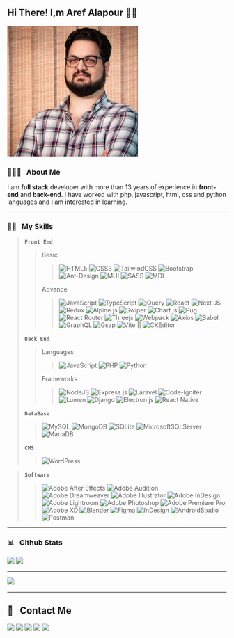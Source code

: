 <h2>Hi There! I,m Aref Alapour 👋🏻</h2>

<a href="https://arefalapour.ir/"><img width="300px" src="https://github.com/aref-alapour/aref-alapour/blob/main/photo_2024-03-26_02-30-49.jpg" /></a>

<h3>🧑🏻‍💻 &nbsp; About Me</h3>

<p>I am <strong>full stack</strong> developer with more than 13 years of experience in <strong>front-end</strong> and <strong>back-end</strong>. I have worked with php, javascript, html, css and python languages ​​and I am interested in learning.


-----


<h3>👨‍💼 &nbsp; My Skills</h3>


> **`Front End`**
> > Besic
> > > ![HTML5](https://img.shields.io/badge/html5-%23E34F26.svg?style=for-the-badge&logo=html5&logoColor=white) ![CSS3](https://img.shields.io/badge/css3-%231572B6.svg?style=for-the-badge&logo=css3&logoColor=white) ![TailwindCSS](https://img.shields.io/badge/tailwindcss-%2338B2AC.svg?style=for-the-badge&logo=tailwind-css&logoColor=white) ![Bootstrap](https://img.shields.io/badge/bootstrap-%238511FA.svg?style=for-the-badge&logo=bootstrap&logoColor=white) ![Ant-Design](https://img.shields.io/badge/-AntDesign-%230170FE?style=for-the-badge&logo=ant-design&logoColor=white) ![MUI](https://img.shields.io/badge/MUI-%230081CB.svg?style=for-the-badge&logo=mui&logoColor=white) ![SASS](https://img.shields.io/badge/SASS-hotpink.svg?style=for-the-badge&logo=SASS&logoColor=white) ![MDI](https://img.shields.io/badge/Material%20Design-white?style=for-the-badge&logo=materialdesign&logoColor=blue)
> > 
> > Advance
> > > ![JavaScript](https://img.shields.io/badge/javascript-%23323330.svg?style=for-the-badge&logo=javascript&logoColor=%23F7DF1E) ![TypeScript](https://img.shields.io/badge/TypeScript-377CC8?style=for-the-badge&logo=typescript&logoColor=white) ![jQuery](https://img.shields.io/badge/jquery-%230769AD.svg?style=for-the-badge&logo=jquery&logoColor=white) ![React](https://img.shields.io/badge/react-%2320232a.svg?style=for-the-badge&logo=react&logoColor=%2361DAFB) ![Next JS](https://img.shields.io/badge/Next-black?style=for-the-badge&logo=next.js&logoColor=white) ![Redux](https://img.shields.io/badge/redux-%23593d88.svg?style=for-the-badge&logo=redux&logoColor=white) ![Alpine.js](https://img.shields.io/badge/alpinejs-white.svg?style=for-the-badge&logo=alpinedotjs&logoColor=%238BC0D0) ![Swiper](https://img.shields.io/badge/Swiper-0080FF?style=for-the-badge&logo=swiper&logoColor=white) ![Chart.js](https://img.shields.io/badge/chart.js-F5788D.svg?style=for-the-badge&logo=chart.js&logoColor=white) ![Pug](https://img.shields.io/badge/Pug-FFF?style=for-the-badge&logo=pug&logoColor=A86454) ![React Router](https://img.shields.io/badge/React_Router-CA4245?style=for-the-badge&logo=react-router&logoColor=white) ![Threejs](https://img.shields.io/badge/threejs-black?style=for-the-badge&logo=three.js&logoColor=white) ![Webpack](https://img.shields.io/badge/webpack-%238DD6F9.svg?style=for-the-badge&logo=webpack&logoColor=black) ![Axios](https://img.shields.io/badge/Axios-5A29E4?style=for-the-badge&logo=axios&logoColor=white) ![Babel](https://img.shields.io/badge/Babel-F9D100?style=for-the-badge&logo=babel&logoColor=white) ![GraphQL](https://img.shields.io/badge/GraphQL-E632AD?style=for-the-badge&logo=graphql&logoColor=white) ![Gsap](https://img.shields.io/badge/Gsap-0DE24A?style=for-the-badge) ![Vite](https://img.shields.io/badge/Vite-8A75FF?style=for-the-badge&logo=vite&logoColor=white) || ![CKEditor](https://img.shields.io/badge/CKEditor-6C34C9?style=for-the-badge&logo=ckeditor4&logoColor=white)
> > >
> **`Back End`**
> > Languages
> > > ![JavaScript](https://img.shields.io/badge/javascript-%23323330.svg?style=for-the-badge&logo=javascript&logoColor=%23F7DF1E) ![PHP](https://img.shields.io/badge/php-%23777BB4.svg?style=for-the-badge&logo=php&logoColor=white) ![Python](https://img.shields.io/badge/python-3670A0?style=for-the-badge&logo=python&logoColor=ffdd54)
> > >
> > Frameworks
> > > ![NodeJS](https://img.shields.io/badge/node.js-6DA55F?style=for-the-badge&logo=node.js&logoColor=white) ![Express.js](https://img.shields.io/badge/express.js-%23404d59.svg?style=for-the-badge&logo=express&logoColor=%2361DAFB) ![Laravel](https://img.shields.io/badge/laravel-%23FF2D20.svg?style=for-the-badge&logo=laravel&logoColor=white) ![Code-Igniter](https://img.shields.io/badge/CodeIgniter-%23EF4223.svg?style=for-the-badge&logo=codeIgniter&logoColor=white) ![Lumen](https://img.shields.io/badge/Lumen-E54537?style=for-the-badge&logo=lumen&logoColor=white) ![Django](https://img.shields.io/badge/django-%23092E20.svg?style=for-the-badge&logo=django&logoColor=white) ![Electron.js](https://img.shields.io/badge/Electron-191970?style=for-the-badge&logo=Electron&logoColor=white) ![React Native](https://img.shields.io/badge/react_native-%2320232a.svg?style=for-the-badge&logo=react&logoColor=%2361DAFB) 
> > >
> **`DataBase`**
> > ![MySQL](https://img.shields.io/badge/mysql-4479A1.svg?style=for-the-badge&logo=mysql&logoColor=white) ![MongoDB](https://img.shields.io/badge/MongoDB-%234ea94b.svg?style=for-the-badge&logo=mongodb&logoColor=white) ![SQLite](https://img.shields.io/badge/sqlite-%2307405e.svg?style=for-the-badge&logo=sqlite&logoColor=white) ![MicrosoftSQLServer](https://img.shields.io/badge/Microsoft%20SQL%20Server-CC2927?style=for-the-badge&logo=microsoft%20sql%20server&logoColor=white) ![MariaDB](https://img.shields.io/badge/MariaDB-003545?style=for-the-badge&logo=mariadb&logoColor=white)
> >
> **`CMS`**
> >![WordPress](https://img.shields.io/badge/WordPress-%23117AC9.svg?style=for-the-badge&logo=WordPress&logoColor=white)
> >

> **`Software`**
> > ![Adobe After Effects](https://img.shields.io/badge/Adobe%20After%20Effects-9999FF.svg?style=for-the-badge&logo=Adobe%20After%20Effects&logoColor=white) ![Adobe Audition](https://img.shields.io/badge/Adobe%20Audition-9999FF.svg?style=for-the-badge&logo=Adobe%20Audition&logoColor=white) ![Adobe Dreamweaver](https://img.shields.io/badge/Adobe%20Dreamweaver-FF61F6.svg?style=for-the-badge&logo=Adobe%20Dreamweaver&logoColor=white) ![Adobe Illustrator](https://img.shields.io/badge/adobe%20illustrator-%23FF9A00.svg?style=for-the-badge&logo=adobe%20illustrator&logoColor=white) ![Adobe InDesign](https://img.shields.io/badge/Adobe%20InDesign-49021F?style=for-the-badge&logo=adobeindesign&logoColor=white) ![Adobe Lightroom](https://img.shields.io/badge/Adobe%20Lightroom-31A8FF.svg?style=for-the-badge&logo=Adobe%20Lightroom&logoColor=white) ![Adobe Photoshop](https://img.shields.io/badge/adobe%20photoshop-%2331A8FF.svg?style=for-the-badge&logo=adobe%20photoshop&logoColor=white) ![Adobe Premiere Pro](https://img.shields.io/badge/Adobe%20Premiere%20Pro-9999FF.svg?style=for-the-badge&logo=Adobe%20Premiere%20Pro&logoColor=white) ![Adobe XD](https://img.shields.io/badge/Adobe%20XD-470137?style=for-the-badge&logo=Adobe%20XD&logoColor=#FF61F6) ![Blender](https://img.shields.io/badge/blender-%23F5792A.svg?style=for-the-badge&logo=blender&logoColor=white) ![Figma](https://img.shields.io/badge/figma-%23F24E1E.svg?style=for-the-badge&logo=figma&logoColor=white) ![InDesign](https://img.shields.io/badge/Adobe%20InDesign-470019?style=for-the-badge&logo=adobeindesign&logoColor=white) ![AndroidStudio](https://img.shields.io/badge/Android%20Studio-81B649?style=for-the-badge&logo=androidstudio&logoColor=white) ![Postman](https://img.shields.io/badge/Postman-FD713B?style=for-the-badge&logo=postman&logoColor=white) 
---------
<h3>📊 &nbsp; Github Stats</h3>

<div>
  <img src="https://github-readme-stats.vercel.app/api?username=aref-alapour&show_icons=true&theme=radical" />
  <img src="https://github-readme-stats.vercel.app/api/top-langs/?username=aref-alapour&layout=donut" />
</div>

-----

<img src="https://github-readme-stats.vercel.app/api/wakatime?username=aref_alapour" />

-----

<h2>📲 &nbsp; Contact Me</h2>

<div>
  <a href="https://arefalapour.ir/"><img src="https://img.shields.io/badge/Website-https://arefalapour.ir-red?logo=google-chrome" /></a>
  <a href="https://instagram.com/arefalapour.ir"><img src="https://img.shields.io/badge/Instagram-@arefalapour.ir-purple?logo=instagram" /></a>
  <a href="mailto: arefalapour@gmail.com"><img src="https://img.shields.io/badge/Gmail-arefalapour-orange?logo=gmail" /></a>
  <a href="https://t.me/arefalapour"><img src="https://img.shields.io/badge/Telegram-@arefalapour-blue?logo=telegram" /></a>
  <a href="https://www.linkedin.com/in/arefalapour/"><img src="https://img.shields.io/badge/Linkedin-arefalapour-87CEEB?logo=linkedin" /></a>
</div>
